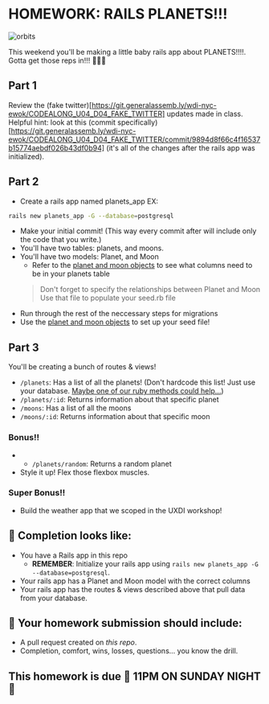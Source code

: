 # HOMEWORK: RAILS PLANETS!!!

![orbits](https://iwsmt-content-ok2nbdvvyp8jbrhdp.stackpathdns.com/2282013232750iAtC2afkODS6U.gif)

This weekend you'll be making a little baby rails app about PLANETS!!!!. Gotta get those reps in!!! 💪💪💪

## Part 1
Review the (fake twitter)[https://git.generalassemb.ly/wdi-nyc-ewok/CODEALONG_U04_D04_FAKE_TWITTER] updates made in class. Helpful hint: look at this (commit specifically)[https://git.generalassemb.ly/wdi-nyc-ewok/CODEALONG_U04_D04_FAKE_TWITTER/commit/9894d8f66c4f16537b15774aebdf026b43df0b94] (it's all of the changes after the rails app was initialized).

## Part 2
- Create a rails app named planets_app EX:
```bash
rails new planets_app -G --database=postgresql
```
- Make your initial commit! (This way every commit after will include only the code that you write.)
- You'll have two tables: planets, and moons. 
- You'll have two models: Planet, and Moon
   - Refer to the [planet and moon objects](./planets.rb) to see what columns need to be in your planets table 
    > Don't forget to specify the relationships between Planet and Moon
    > Use that file to populate your seed.rb file
- Run through the rest of the neccessary steps for migrations
- Use the [planet and moon objects](./planets.rb) to set up your seed file!

## Part 3

You'll be creating a bunch of routes & views!
- `/planets`: Has a list of all the planets! (Don't hardcode this list! Just use your database. [Maybe one of our ruby methods could help...](https://ruby-doc.org/core-2.4.2/Hash.html#method-i-each))
- `/planets/:id`: Returns information about that specific planet
- `/moons`: Has a list of all the moons
- `/moons/:id`: Returns information about that specific moon

### Bonus!!
- - `/planets/random`: Returns a random planet
- Style it up! Flex those flexbox muscles.

### Super Bonus!!
- Build the weather app that we scoped in the UXDI workshop!

## 🚀 Completion looks like:

- You have a Rails app in this repo
    - **REMEMBER**: Initialize your rails app using `rails new planets_app -G --database=postgresql`.
- Your rails app has a Planet and Moon model with the correct columns
- Your rails app has the routes & views described above that pull data from your database.

## 🚀 Your homework submission should include:

- A pull request created on _this repo_.
- Completion, comfort, wins, losses, questions... you know the drill.

## This homework is due 🚨 11PM ON SUNDAY NIGHT 🚨
